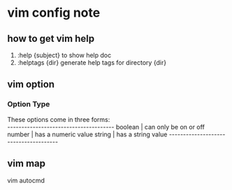 vim config  note
==============================
how to get vim help
-------------------------
1. :help {subject}    to show help doc
2. :helptags {dir}    generate help tags for directory {dir}

vim option
-------------------------
### Option Type
These options come in three forms:  
	--------------------------------------
	boolean   | can only be on or off
	number    | has a numeric value
	string    | has a string value
	--------------------------------------

vim map
-------------------------
vim autocmd
